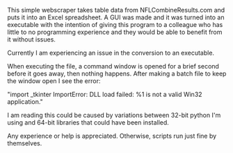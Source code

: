 This simple webscraper takes table data from NFLCombineResults.com and puts it into an Excel spreadsheet. 
A GUI was made and it was turned into an executable with the intention of giving this program to a colleague who has little to no 
programming experience and they would be able to benefit from it without issues.

Currently I am experiencing an issue in the conversion to an executable.

When executing the file, a command window is opened for a brief second before it goes away, then nothing happens.
After making a batch file to keep the window open I see the error:

"import _tkinter ImportError: DLL load failed: %1 is not a valid Win32 application."

I am reading this could be caused by variations between 32-bit python I'm using and 64-bit libraries that could have been installed.

Any experience or help is appreciated. Otherwise, scripts run just fine by themselves.
